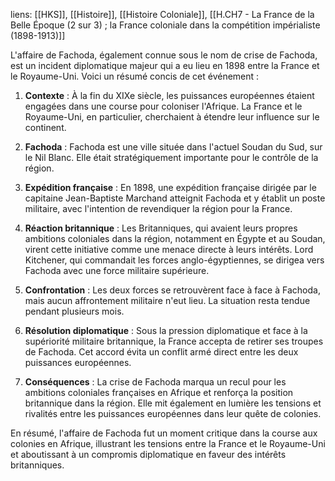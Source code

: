 liens: [[HKS]], [[Histoire]], [[Histoire Coloniale]], [[H.CH7 - La France de la Belle Époque (2 sur 3) ; la France coloniale dans la compétition impérialiste (1898-1913)]]

L'affaire de Fachoda, également connue sous le nom de crise de Fachoda, est un incident diplomatique majeur qui a eu lieu en 1898 entre la France et le Royaume-Uni. Voici un résumé concis de cet événement :

1. **Contexte** : À la fin du XIXe siècle, les puissances européennes étaient engagées dans une course pour coloniser l'Afrique. La France et le Royaume-Uni, en particulier, cherchaient à étendre leur influence sur le continent.

2. **Fachoda** : Fachoda est une ville située dans l'actuel Soudan du Sud, sur le Nil Blanc. Elle était stratégiquement importante pour le contrôle de la région.

3. **Expédition française** : En 1898, une expédition française dirigée par le capitaine Jean-Baptiste Marchand atteignit Fachoda et y établit un poste militaire, avec l'intention de revendiquer la région pour la France.

4. **Réaction britannique** : Les Britanniques, qui avaient leurs propres ambitions coloniales dans la région, notamment en Égypte et au Soudan, virent cette initiative comme une menace directe à leurs intérêts. Lord Kitchener, qui commandait les forces anglo-égyptiennes, se dirigea vers Fachoda avec une force militaire supérieure.

5. **Confrontation** : Les deux forces se retrouvèrent face à face à Fachoda, mais aucun affrontement militaire n'eut lieu. La situation resta tendue pendant plusieurs mois.

6. **Résolution diplomatique** : Sous la pression diplomatique et face à la supériorité militaire britannique, la France accepta de retirer ses troupes de Fachoda. Cet accord évita un conflit armé direct entre les deux puissances européennes.

7. **Conséquences** : La crise de Fachoda marqua un recul pour les ambitions coloniales françaises en Afrique et renforça la position britannique dans la région. Elle mit également en lumière les tensions et rivalités entre les puissances européennes dans leur quête de colonies.

En résumé, l'affaire de Fachoda fut un moment critique dans la course aux colonies en Afrique, illustrant les tensions entre la France et le Royaume-Uni et aboutissant à un compromis diplomatique en faveur des intérêts britanniques.
